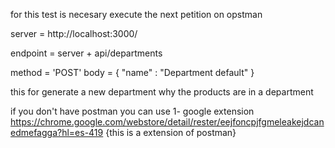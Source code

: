 for this test is necesary execute the next petition on opstman

server = http://localhost:3000/

endpoint = server + api/departments

method = 'POST'
body = {
    "name" : "Department default"
}

this for generate a new department why the products are in a department

if you don't have postman you can use 
1- google extension https://chrome.google.com/webstore/detail/rester/eejfoncpjfgmeleakejdcanedmefagga?hl=es-419
{this is a extension of postman}

